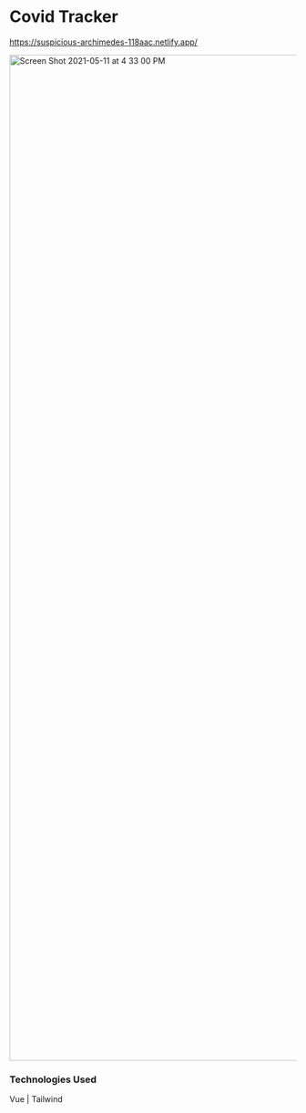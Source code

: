 # Covid Tracker

https://suspicious-archimedes-118aac.netlify.app/

<img width="1767" alt="Screen Shot 2021-05-11 at 4 33 00 PM" src="https://user-images.githubusercontent.com/33466125/117897065-cff8b480-b276-11eb-8566-8ef67817d51c.png">

### Technologies Used

Vue | Tailwind
